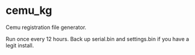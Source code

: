 # cemu_kg
Cemu registration file generator.

Run once every 12 hours.
Back up serial.bin and settings.bin if you have a legit install.
